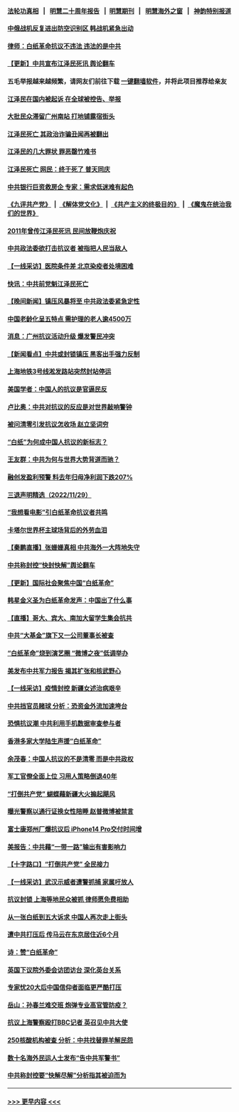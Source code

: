 #### [法轮功真相](https://github.com/gfw-breaker/truth/blob/master/README.md?t=0) &nbsp;&nbsp;|&nbsp;&nbsp; [明慧二十周年报告](https://github.com/gfw-breaker/mh-reports/blob/master/README.md?t=0) &nbsp;&nbsp;|&nbsp;&nbsp;[明慧期刊](https://github.com/gfw-breaker/mh-qikan) &nbsp;&nbsp;|&nbsp;&nbsp; [明慧海外之窗](https://github.com/gfw-breaker/mh-news/blob/master/README.md?t=0) &nbsp;&nbsp;|&nbsp;&nbsp; [神韵特别报道](https://github.com/gfw-breaker/mh-news/blob/master/shenyun.md?t=0)
#### [中俄战机反复进出防空识别区 韩战机紧急出动](../pages/nsc413/n13876063.md?t=11302250) 
#### [律师：白纸革命抗议不违法 违法的是中共](../pages/nsc413/n13875995.md?t=11302250) 
#### [【更新】中共宣布江泽民死讯 舆论翻车](../pages/nsc413/n13876029.md?t=11302250) 
#### 五毛举报越来越频繁，请网友们前往下载 [一键翻墙软件](https://github.com/gfw-breaker/ssr-accounts)，并将此项目推荐给亲友
#### [江泽民在国内被起诉 在全球被控告、举报](../pages/nsc413/n13876054.md?t=11302250) 
#### [大批民众滞留广州南站 打地铺露宿街头](../pages/nsc413/n13876026.md?t=11302250) 
#### [江泽民死亡 其政治诈骗丑闻再被翻出](../pages/nsc413/n13876045.md?t=11302250) 
#### [江泽民的几大罪状 罪恶罄竹难书](../pages/nsc413/n13876017.md?t=11302250) 
#### [江泽民死亡 网民：终于死了 普天同庆](../pages/nsc413/n13875982.md?t=11302250) 
#### [中共银行巨资救房企 专家：需求低迷难有起色](../pages/nsc413/n13875280.md?t=11302250) 
#### [《九评共产党》](https://github.com/begood0513/9ping.md/blob/master/README.md) &nbsp;|&nbsp; [《解体党文化》](../../../../jtdwh.md/blob/master/README.md)  &nbsp;|&nbsp; [《共产主义的终极目的》](../../../../gczydzjmd.md/blob/master/README.md) &nbsp;|&nbsp; [《魔鬼在统治我们的世界》](../../../../mgztzwmdsj.md/blob/master/README.md) 
#### [2011年曾传江泽民死讯 民间放鞭炮庆祝](../pages/nsc413/n13876008.md?t=11302250) 
#### [中共政法委欲打击抗议者 被指把人民当敌人](../pages/nsc413/n13875921.md?t=11302250) 
#### [【一线采访】医院条件差 北京染疫者处境困难](../pages/nsc413/n13875925.md?t=11302250) 
#### [快讯：中共前党魁江泽民死亡](../pages/nsc413/n13875999.md?t=11302250) 
#### [【晚间新闻】镇压风暴将至 中共政法委紧急定性](../pages/nsc413/n13875432.md?t=11302250) 
#### [中国老龄化呈五特点 需护理的老人逾4500万](../pages/nsc413/n13875255.md?t=11302250) 
#### [消息：广州抗议活动升级 爆发警民冲突](../pages/nsc413/n13875902.md?t=11302250) 
#### [【新闻看点】中共或封锁镇压 黑客出手强力反制](../pages/nsc413/n13875658.md?t=11302250) 
#### [上海地铁3号线淞发路站突然封站停运](../pages/nsc413/n13875759.md?t=11302250) 
#### [美国学者：中国人的抗议是官逼民反](../pages/nsc413/n13875852.md?t=11302250) 
#### [卢比奥：中共对抗议的反应是对世界敲响警钟](../pages/nsc413/n13875828.md?t=11302250) 
#### [被问清零引发抗议怎收场 赵立坚词穷](../pages/nsc413/n13875757.md?t=11302250) 
#### [“白纸”为何成中国人抗议的新标志？](../pages/nsc413/n13875761.md?t=11302250) 
#### [王友群：中共为何与世界大势背道而驰？](../pages/nsc413/n13875638.md?t=11302250) 
#### [融创发盈利预警 料去年归母净利润下跌207%](../pages/nsc413/n13875705.md?t=11302250) 
#### [三退声明精选（2022/11/29）](../pages/nsc413/n13875760.md?t=11302250) 
#### [“我想看电影”引白纸革命抗议者共鸣](../pages/nsc413/n13875742.md?t=11302250) 
#### [卡塔尔世界杯主球场背后的外劳血泪](../pages/nsc413/n13875681.md?t=11302250) 
#### [【秦鹏直播】张姗姗真相 中共海外一大阵地失守](../pages/nsc413/n13875626.md?t=11302250) 
#### [中共称封控“快封快解”舆论翻车](../pages/nsc413/n13875668.md?t=11302250) 
#### [【更新】国际社会聚焦中国“白纸革命”](../pages/nsc413/n13875376.md?t=11302250) 
#### [韩星金义圣为白纸革命发声：中国出了什么事](../pages/nsc413/n13875645.md?t=11302250) 
#### [【直播】哥大、宾大、南加大留学生集会抗共](../pages/nsc413/n13875540.md?t=11302250) 
#### [中共“大基金”旗下又一公司董事长被查](../pages/nsc413/n13875610.md?t=11302250) 
#### [“白纸革命”烧到演艺圈 “微博之夜”低调举办](../pages/nsc413/n13875558.md?t=11302250) 
#### [美发布中共军力报告 揭其扩张和核武野心](../pages/nsc413/n13875585.md?t=11302250) 
#### [【一线采访】疫情封控 新疆女述治病艰辛](../pages/nsc413/n13875400.md?t=11302250) 
#### [中共挡官员赌球 分析：恐资金外流加速垮台](../pages/nsc413/n13875242.md?t=11302250) 
#### [恐惧抗议潮 中共利用手机数据审查参与者](../pages/nsc413/n13875552.md?t=11302250) 
#### [香港多家大学陆生声援“白纸革命”](../pages/nsc413/n13875553.md?t=11302250) 
#### [余茂春：中国人抗议的不是清零 而是中共政权](../pages/nsc413/n13875591.md?t=11302250) 
#### [军工官僚全面上位 习用人策略倒退40年](../pages/nsc413/n13875068.md?t=11302250) 
#### [“打倒共产党” 蝴蝶藉新疆大火搧起飓风](../pages/nsc413/n13875241.md?t=11302250) 
#### [曝光警察以通行证换女性陪睡 赵普微博被禁言](../pages/nsc413/n13875549.md?t=11302250) 
#### [富士康郑州厂爆抗议后 iPhone14 Pro交付时间增](../pages/nsc413/n13875519.md?t=11302250) 
#### [美报告：中共藉“一带一路”输出有害影响力](../pages/nsc413/n13875278.md?t=11302250) 
#### [【十字路口】“打倒共产党” 全民接力](../pages/nsc413/n13875475.md?t=11302250) 
#### [【一线采访】武汉示威者遭警抓捕 家属吁放人](../pages/nsc413/n13875391.md?t=11302250) 
#### [抗议封锁 上海等地民众被抓 律师愿免费相助](../pages/nsc413/n13875401.md?t=11302250) 
#### [从一张白纸到五大诉求 中国人再次走上街头](../pages/nsc413/n13874898.md?t=11302250) 
#### [遭中共打压后 传马云在东京居住近6个月](../pages/nsc413/n13875526.md?t=11302250) 
#### [诗：赞“白纸革命”](../pages/nsc413/n13875530.md?t=11302250) 
#### [英国下议院外委会访团访台 深化英台关系](../pages/nsc413/n13875499.md?t=11302250) 
#### [专家忧20大后中国信仰者面临更严酷打压](../pages/nsc413/n13874993.md?t=11302250) 
#### [岳山：孙春兰难交班 炮弹专业高官管防疫？](../pages/nsc413/n13875285.md?t=11302250) 
#### [抗议上海警察殴打BBC记者 英召见中共大使](../pages/nsc413/n13875474.md?t=11302250) 
#### [250核酸机构被查 分析：中共找替罪羊解民怨](../pages/nsc413/n13875428.md?t=11302250) 
#### [数十名海外民运人士发布“告中共军警书”](../pages/nsc413/n13875402.md?t=11302250) 
#### [中共称封控要“快解尽解”分析指其被迫而为](../pages/nsc413/n13875383.md?t=11302250) 

----
#### [ >>> 更早内容 <<< ](../indexes/nsc413-earlier.md)
